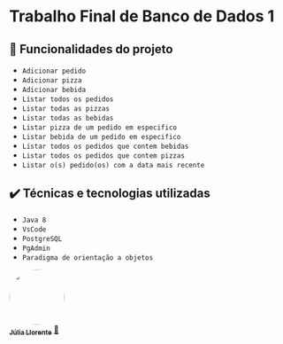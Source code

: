 # Trabalho Final de Banco de Dados 1

## 🔨 Funcionalidades do projeto

- ``Adicionar pedido``
- ``Adicionar pizza``
- ``Adicionar bebida``
- ``Listar todos os pedidos``
- ``Listar todas as pizzas``
- ``Listar todas as bebidas``
- ``Listar pizza de um pedido em especifico``
- ``Listar bebida de um pedido em especifico``
- ``Listar todos os pedidos que contem bebidas``
- ``Listar todos os pedidos que contem pizzas``
- ``Listar o(s) pedido(os) com a data mais recente``
## ✔️ Técnicas e tecnologias utilizadas

- ``Java 8``
- ``VsCode``
- ``PostgreSQL``
- ``PgAdmin``
- ``Paradigma de orientação a objetos``


<a href="https://blog.rocketseat.com.br/author/thiago/">
 <img style="border-radius: 50%;" src="https://avatars3.githubusercontent.com/u/380327?s=460&u=61b426b901b8fe02e12019b1fdb67bf0072d4f00&v=4" width="100px;" alt=""/>
 <br />
 <sub><b>Júlia Llorente</b></sub></a> <a href="https://blog.rocketseat.com.br/author/thiago//" title="Rocketseat">🚀</a>
